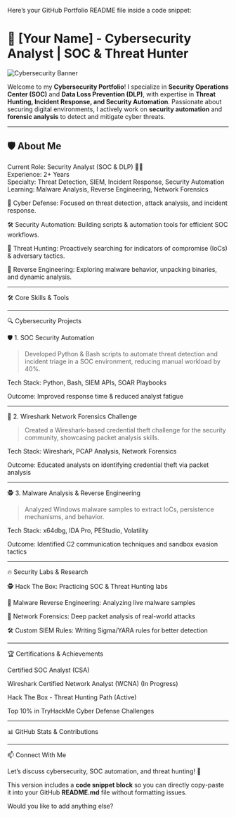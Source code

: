 <!--- 👋 Hi, I’m @Rooban-Prakash
- 👀 SOC Analyst
- 🌱 I’m currently SOC Automation
- 📫 How to reach me ...https://www.instagram.com/rooban.prakash/ --->

<!---
Rooban-Prakash/Rooban-Prakash is a ✨ special ✨ repository because its `README.md` (this file) appears on your GitHub profile.
You can click the Preview link to take a look at your changes.
--->

Here’s your GitHub Portfolio README file inside a code snippet:

# 🔐 [Your Name] - Cybersecurity Analyst | SOC & Threat Hunter  

![Cybersecurity Banner](https://github.com/[YourGitHubUsername]/[YourRepo]/blob/main/banner.gif) <!-- Add a custom banner -->

Welcome to my **Cybersecurity Portfolio**! I specialize in **Security Operations Center (SOC)** and **Data Loss Prevention (DLP)**, with expertise in **Threat Hunting, Incident Response, and Security Automation**. Passionate about securing digital environments, I actively work on **security automation** and **forensic analysis** to detect and mitigate cyber threats.  

---

## 🛡️ **About Me**  


Current Role: Security Analyst (SOC & DLP) 🏴‍☠️  
Experience: 2+ Years  
Specialty: Threat Detection, SIEM, Incident Response, Security Automation  
Learning: Malware Analysis, Reverse Engineering, Network Forensics

🚀 Cyber Defense: Focused on threat detection, attack analysis, and incident response.

🛠️ Security Automation: Building scripts & automation tools for efficient SOC workflows.

🔎 Threat Hunting: Proactively searching for indicators of compromise (IoCs) & adversary tactics.

🧪 Reverse Engineering: Exploring malware behavior, unpacking binaries, and dynamic analysis.



---

🛠 Core Skills & Tools


---

🔍 Cybersecurity Projects

🛡️ 1. SOC Security Automation

> Developed Python & Bash scripts to automate threat detection and incident triage in a SOC environment, reducing manual workload by 40%.



Tech Stack: Python, Bash, SIEM APIs, SOAR Playbooks

Outcome: Improved response time & reduced analyst fatigue





---

📂 2. Wireshark Network Forensics Challenge

> Created a Wireshark-based credential theft challenge for the security community, showcasing packet analysis skills.



Tech Stack: Wireshark, PCAP Analysis, Network Forensics

Outcome: Educated analysts on identifying credential theft via packet analysis



---

🕵️ 3. Malware Analysis & Reverse Engineering

> Analyzed Windows malware samples to extract IoCs, persistence mechanisms, and behavior.



Tech Stack: x64dbg, IDA Pro, PEStudio, Volatility

Outcome: Identified C2 communication techniques and sandbox evasion tactics



---

🔥 Security Labs & Research

🕵️ Hack The Box: Practicing SOC & Threat Hunting labs

🧪 Malware Reverse Engineering: Analyzing live malware samples

📡 Network Forensics: Deep packet analysis of real-world attacks

🛠 Custom SIEM Rules: Writing Sigma/YARA rules for better detection



---

🏆 Certifications & Achievements

Certified SOC Analyst (CSA) 

Wireshark Certified Network Analyst (WCNA) (In Progress)

Hack The Box - Threat Hunting Path (Active)

Top 10% in TryHackMe Cyber Defense Challenges



---

📊 GitHub Stats & Contributions





---

📫 Connect With Me





Let’s discuss cybersecurity, SOC automation, and threat hunting! 🚀

This version includes a **code snippet block** so you can directly copy-paste it into your GitHub **README.md** file without formatting issues.  

Would you like to add anything else?

